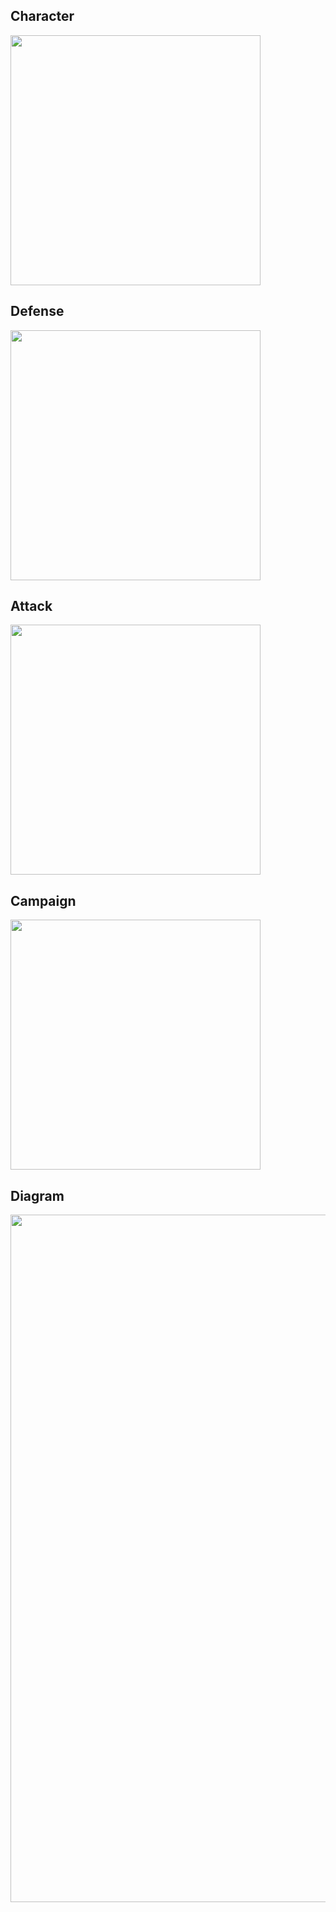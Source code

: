 ## Character

<img src="https://user-images.githubusercontent.com/122938102/236099107-c6553663-4685-4946-a475-aaee21f28101.png" width=400>

## Defense

<img src="https://user-images.githubusercontent.com/122938102/236100100-1d2f7651-d282-4ac6-ad85-7243bcff8f73.png" width=400>

## Attack

<img src="" width=400>

## Campaign

<img src="" width=400>

## Diagram

<img src="https://user-images.githubusercontent.com/122938102/236098271-bfbf97ae-4ae6-41cd-ac78-e64ab604eedc.png" width="1100">
